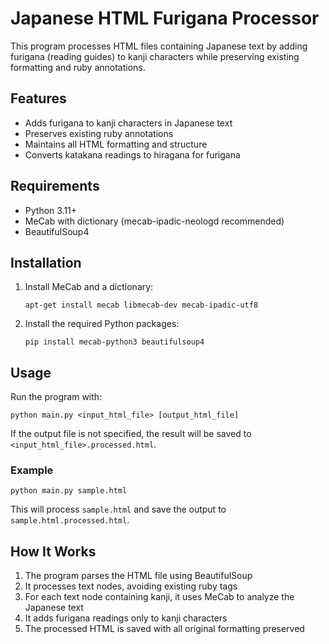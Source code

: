 # Japanese HTML Furigana Processor

This program processes HTML files containing Japanese text by adding furigana (reading guides) to kanji characters while preserving existing formatting and ruby annotations.

## Features

- Adds furigana to kanji characters in Japanese text
- Preserves existing ruby annotations
- Maintains all HTML formatting and structure
- Converts katakana readings to hiragana for furigana

## Requirements

- Python 3.11+
- MeCab with dictionary (mecab-ipadic-neologd recommended)
- BeautifulSoup4

## Installation

1. Install MeCab and a dictionary:
   ```
   apt-get install mecab libmecab-dev mecab-ipadic-utf8
   ```

2. Install the required Python packages:
   ```
   pip install mecab-python3 beautifulsoup4
   ```

## Usage

Run the program with:

```
python main.py <input_html_file> [output_html_file]
```

If the output file is not specified, the result will be saved to `<input_html_file>.processed.html`.

### Example

```
python main.py sample.html
```

This will process `sample.html` and save the output to `sample.html.processed.html`.

## How It Works

1. The program parses the HTML file using BeautifulSoup
2. It processes text nodes, avoiding existing ruby tags
3. For each text node containing kanji, it uses MeCab to analyze the Japanese text
4. It adds furigana readings only to kanji characters
5. The processed HTML is saved with all original formatting preserved
